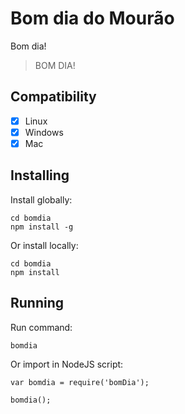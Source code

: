 # Bom dia do Mourão
Bom dia!

> BOM DIA!

## Compatibility

- [x] Linux
- [x] Windows
- [x] Mac

## Installing
Install globally:
    
    cd bomdia
    npm install -g

Or install locally:

    cd bomdia
    npm install

## Running
Run command:

    bomdia

Or import in NodeJS script:

    var bomdia = require('bomDia');

    bomdia();
